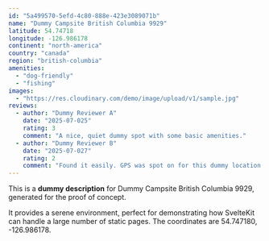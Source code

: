 ```yaml
---
id: "5a499570-5efd-4c80-888e-423e3089071b"
name: "Dummy Campsite British Columbia 9929"
latitude: 54.74718
longitude: -126.986178
continent: "north-america"
country: "canada"
region: "british-columbia"
amenities:
  - "dog-friendly"
  - "fishing"
images:
  - "https://res.cloudinary.com/demo/image/upload/v1/sample.jpg"
reviews:
  - author: "Dummy Reviewer A"
    date: "2025-07-025"
    rating: 3
    comment: "A nice, quiet dummy spot with some basic amenities."
  - author: "Dummy Reviewer B"
    date: "2025-07-027"
    rating: 2
    comment: "Found it easily. GPS was spot on for this dummy location."
---
```


This is a **dummy description** for Dummy Campsite British Columbia 9929, generated for the proof of concept.

It provides a serene environment, perfect for demonstrating how SvelteKit can handle a large number of static pages. The coordinates are 54.747180, -126.986178.
